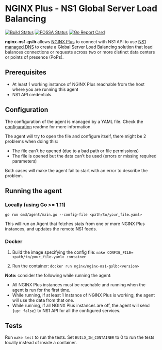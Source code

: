 # NGINX Plus - NS1 Global Server Load Balancing
[![Build Status](https://travis-ci.org/nginxinc/nginx-ns1-gslb.svg?branch=master)](https://travis-ci.org/nginxinc/nginx-ns1-gslb)
[![FOSSA Status](https://app.fossa.com/api/projects/custom%2B1062%2Fgithub.com%2Fnginxinc%2Fnginx-ns1-gslb.svg?type=shield)](https://app.fossa.com/projects/custom%2B1062%2Fgithub.com%2Fnginxinc%2Fnginx-ns1-gslb?ref=badge_shield)
[![Go Report Card](https://goreportcard.com/badge/github.com/nginxinc/nginx-ns1-gslb)](https://goreportcard.com/report/github.com/nginxinc/nginx-ns1-gslb)

**nginx-ns1-gslb** allows [NGINX Plus](https://www.nginx.com/products/nginx) to connect with NS1 API to use [NS1 managed DNS](https://ns1.com/products/managed-dns) to create a Global Server Load Balancing solution that load balances connections or requests across two or more distinct data centers or points of presence (PoPs).

## Prerequisites
* At least 1 working instance of NGINX Plus reachable from the host where you are running this agent
* NS1 API credentials

## Configuration
The configuration of the agent is managed by a YAML file. Check the [configuration](configs/README.md) readme for more information.

The agent will try to open the file and configure itself, there might be 2 problems when doing this:

* The file can't be opened (due to a bad path or file permissions)
* The file is opened but the data can't be used (errors or missing required parameters)
  
Both cases will make the agent fail to start with an error to describe the problem.

## Running the agent

### Locally (using Go >= 1.11)

`go run cmd/agent/main.go --config-file <path/to/your_file.yaml>`

This will run an Agent that fetches stats from one or more NGINX Plus instances, and updates the remote NS1 feeds. 

### Docker

1. Build the image specifying the config file:
`make CONFIG_FILE=<path/to/your_file.yaml> container`

1. Run the container:
`docker run nginx/nginx-ns1-gslb:<version>`

**Note:** consider the following while running the agent:

* All NGINX Plus instances must be reachable and running when the agent is run for the first time.
* While running, if at least 1 Instance of NGINX Plus is working, the agent will use the data from that one.
* While running, if all NGINX Plus instances are off, the agent will send `{up: false}` to NS1 API for all the configured services.

## Tests
Run `make test` to run the tests. Set `BUILD_IN_CONTAINER` to 0 to run the tests locally instead of inside a container.